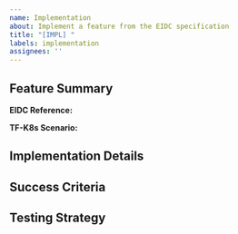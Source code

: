 ```yaml
---
name: Implementation
about: Implement a feature from the EIDC specification
title: "[IMPL] "
labels: implementation
assignees: ''
---
```


## Feature Summary

**EIDC Reference:**
<!-- Link to the spec section being implemented, e.g., eidc/1.2/EIDC-NRDOT+-FinalBlueprint.md#COMP-SC -->

**TF-K8s Scenario:**
<!-- Which TF-K8s scenario validates this implementation? -->

## Implementation Details

<!-- Describe the implementation approach -->

## Success Criteria

<!-- Define the criteria for successful implementation -->

## Testing Strategy

<!-- How will we test this implementation? -->
